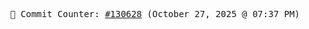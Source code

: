 <p align="center">
    <samp>
        📮 Commit Counter: <a href="https://github.com/Javascript-void0/Javascript-void0/commits/main">#130628</a> (October 27, 2025 @ 07:37 PM)
    </samp>
</p>